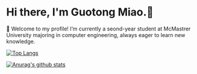 # Hi there, I'm Guotong Miao.👋 
🌱 Welcome to my profile! I’m currently a seond-year student at McMastrer University majoring in computer engineering, always eager to learn new knowledge.

[![Top Langs](https://github-readme-stats.vercel.app/api/top-langs/?username=taoistmiao&layout=compact)](https://github.com/anuraghazra/github-readme-stats)

[![Anurag's github stats](https://github-readme-stats.vercel.app/api?username=taoistmiao)](https://github.com/anuraghazra/github-readme-stats)
<!--
**taoistmiao/taoistmiao** is a ✨ _special_ ✨ repository because its `README.md` (this file) appears on your GitHub profile.

Here are some ideas to get you started:

- 🔭 I’m currently working on ...
- 🌱 I’m currently learning ...
- 👯 I’m looking to collaborate on ...
- 🤔 I’m looking for help with ...
- 💬 Ask me about ...
- 📫 How to reach me: ...
- 😄 Pronouns: ...
- ⚡ Fun fact: ...
-->
